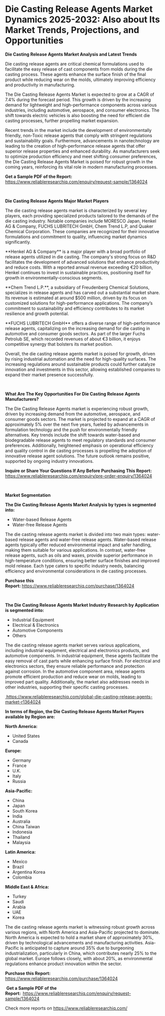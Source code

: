 <p><h1>Die Casting Release Agents Market Dynamics 2025-2032: Also about Its Market Trends, Projections, and Opportunities</h1></p><p><strong>Die Casting Release Agents Market Analysis and Latest Trends</strong></p>
<p><p>Die casting release agents are critical chemical formulations used to facilitate the easy release of cast components from molds during the die casting process. These agents enhance the surface finish of the final product while reducing wear on the molds, ultimately improving efficiency and productivity in manufacturing.</p><p>The Die Casting Release Agents Market is expected to grow at a CAGR of 7.4% during the forecast period. This growth is driven by the increasing demand for lightweight and high-performance components across various industries, including automotive, aerospace, and consumer electronics. The shift towards electric vehicles is also boosting the need for efficient die casting processes, further propelling market expansion.</p><p>Recent trends in the market include the development of environmentally friendly, non-Toxic release agents that comply with stringent regulations and sustainability goals. Furthermore, advancements in nanotechnology are leading to the creation of high-performance release agents that offer superior release properties and enhanced durability. As manufacturers seek to optimize production efficiency and meet shifting consumer preferences, the Die Casting Release Agents Market is poised for robust growth in the coming years, reinforcing its vital role in modern manufacturing processes.</p></p>
<p><strong>Get a Sample PDF of the Report:&nbsp;</strong> <a href="https://www.reliableresearchiq.com/enquiry/request-sample/1364024?utm_campaign=3524&utm_medium=2&utm_source=Github&utm_content=ia&utm_term=01042025&utm_id=die-casting-release-agents">https://www.reliableresearchiq.com/enquiry/request-sample/1364024</a></p>
<p>&nbsp;</p>
<p><strong>Die Casting Release Agents Major Market Players</strong></p>
<p><p>The die casting release agents market is characterized by several key players, each providing specialized products tailored to the demands of the die casting industry. Notable companies include MORESCO Japan, Henkel AG & Company, FUCHS LUBRITECH GmbH, Chem Trend L.P, and Quaker Chemical Corporation. These companies are recognized for their innovative formulations and commitment to quality, influencing market dynamics significantly.</p><p>**Henkel AG & Company** is a major player with a broad portfolio of release agents utilized in die casting. The company's strong focus on R&D facilitates the development of advanced solutions that enhance productivity and reduce costs. With a reported annual revenue exceeding €20 billion, Henkel continues to invest in sustainable practices, positioning itself for growth in environmentally-conscious segments.</p><p>**Chem Trend L.P.**, a subsidiary of Freudenberg Chemical Solutions, specializes in release agents and has carved out a substantial market share. Its revenue is estimated at around $500 million, driven by its focus on customized solutions for high-performance applications. The company’s commitment to sustainability and efficiency contributes to its market resilience and growth potential.</p><p>**FUCHS LUBRITECH GmbH** offers a diverse range of high-performance release agents, capitalizing on the increasing demand for die casting in automotive and consumer goods sectors. As part of the larger Fuchs Petrolub SE, which recorded revenues of about €3 billion, it enjoys competitive synergy that bolsters its market position.</p><p>Overall, the die casting release agents market is poised for growth, driven by rising industrial automation and the need for high-quality surfaces. The increasing regulations around sustainable products could further catalyze innovation and investments in this sector, allowing established companies to expand their market presence successfully.</p></p>
<p>&nbsp;</p>
<p><strong>What Are The Key Opportunities For Die Casting Release Agents Manufacturers?</strong></p>
<p><p>The Die Casting Release Agents market is experiencing robust growth, driven by increasing demand from the automotive, aerospace, and consumer goods sectors. The market is projected to expand at a CAGR of approximately 5% over the next five years, fueled by advancements in formulation technology and the push for environmentally friendly alternatives. Key trends include the shift towards water-based and biodegradable release agents to meet regulatory standards and consumer preferences. Additionally, heightened emphasis on operational efficiency and quality control in die casting processes is propelling the adoption of innovative release agent solutions. The future outlook remains positive, supported by ongoing industry innovations.</p></p>
<p><strong>Inquire or Share Your Questions If Any Before Purchasing This Report:</strong> <a href="https://www.reliableresearchiq.com/enquiry/pre-order-enquiry/1364024?utm_campaign=3524&utm_medium=2&utm_source=Github&utm_content=ia&utm_term=01042025&utm_id=die-casting-release-agents">https://www.reliableresearchiq.com/enquiry/pre-order-enquiry/1364024</a></p>
<p>&nbsp;</p>
<p><strong>Market Segmentation</strong></p>
<p><strong>The Die Casting Release Agents Market Analysis by types is segmented into:</strong></p>
<p><ul><li>Water-based Release Agents</li><li>Water-free Release Agents</li></ul></p>
<p><p>The die casting release agents market is divided into two main types: water-based release agents and water-free release agents. Water-based release agents typically offer reduced environmental impact and safer handling, making them suitable for various applications. In contrast, water-free release agents, such as oils and waxes, provide superior performance in high-temperature conditions, ensuring better surface finishes and improved mold release. Each type caters to specific industry needs, balancing efficiency and environmental considerations in die casting processes.</p></p>
<p><strong>Purchase this Report:&nbsp;</strong><a href="https://www.reliableresearchiq.com/purchase/1364024?utm_campaign=3524&utm_medium=2&utm_source=Github&utm_content=ia&utm_term=01042025&utm_id=die-casting-release-agents">https://www.reliableresearchiq.com/purchase/1364024</a></p>
<p>&nbsp;</p>
<p><strong>The Die Casting Release Agents Market Industry Research by Application is segmented into:</strong></p>
<p><ul><li>Industrial Equipment</li><li>Electrical & Electronics</li><li>Automotive Components</li><li>Others</li></ul></p>
<p><p>The die casting release agents market serves various applications, including industrial equipment, electrical and electronics products, and automotive components. In industrial equipment, these agents facilitate the easy removal of cast parts while enhancing surface finish. For electrical and electronics sectors, they ensure reliable performance and protection against corrosion. In the automotive component area, release agents promote efficient production and reduce wear on molds, leading to improved part quality. Additionally, the market also addresses needs in other industries, supporting their specific casting processes.</p></p>
<p><a href="https://www.reliableresearchiq.com/global-die-casting-release-agents-market-r1364024?utm_campaign=3524&utm_medium=2&utm_source=Github&utm_content=ia&utm_term=01042025&utm_id=die-casting-release-agents">&nbsp;https://www.reliableresearchiq.com/global-die-casting-release-agents-market-r1364024</a></p>
<p><strong>In terms of Region, the Die Casting Release Agents Market Players available by Region are:</strong></p>
<p>
    <p> <strong> North America: </strong>
        <ul>
            <li>United States</li>
            <li>Canada</li>
        </ul>
        </p> 
    <p> <strong> Europe: </strong>
        <ul>
            <li>Germany</li>
            <li>France</li>
            <li>U.K.</li>
            <li>Italy</li>
            <li>Russia</li>
        </ul>
        </p> 
    <p> <strong> Asia-Pacific: </strong>
        <ul>
            <li>China</li>
            <li>Japan</li>
            <li>South Korea</li>
            <li>India</li>
            <li>Australia</li>
            <li>China Taiwan</li>
            <li>Indonesia</li>
            <li>Thailand</li>
            <li>Malaysia</li>
        </ul>
        </p> 
    <p> <strong> Latin America: </strong>
        <ul>
            <li>Mexico</li>
            <li>Brazil</li>
            <li>Argentina Korea</li>
            <li>Colombia</li>
        </ul>
        </p> 
    <p> <strong> Middle East & Africa: </strong>
        <ul>
            <li>Turkey</li>
            <li>Saudi</li>
            <li>Arabia</li>
            <li>UAE</li>
            <li>Korea</li>
        </ul>
    </p>
    </p>
<p><p>The die casting release agents market is witnessing robust growth across various regions, with North America and Asia-Pacific projected to dominate. North America is expected to hold a market share of approximately 30%, driven by technological advancements and manufacturing activities. Asia-Pacific is anticipated to capture around 35% due to burgeoning industrialization, particularly in China, which contributes nearly 25% to the global market. Europe follows closely, with about 20%, as environmental regulations enhance product innovation within the sector.</p></p>
<p><strong>Purchase this Report: </strong><a href="https://www.reliableresearchiq.com/purchase/1364024?utm_campaign=3524&utm_medium=2&utm_source=Github&utm_content=ia&utm_term=01042025&utm_id=die-casting-release-agents">https://www.reliableresearchiq.com/purchase/1364024</a></p>
<p>&nbsp;<strong>Get a Sample PDF of the Report:&nbsp;&nbsp;</strong><a href="https://www.reliableresearchiq.com/enquiry/request-sample/1364024?utm_campaign=3524&utm_medium=2&utm_source=Github&utm_content=ia&utm_term=01042025&utm_id=die-casting-release-agents">https://www.reliableresearchiq.com/enquiry/request-sample/1364024</a></p>
<p><strong></strong></p>
<p>Check more reports on <a href="https://www.reliableresearchiq.com/?utm_campaign=3524&utm_medium=2&utm_source=Github&utm_content=ia&utm_term=01042025&utm_id=die-casting-release-agents">https://www.reliableresearchiq.com/</a></p>